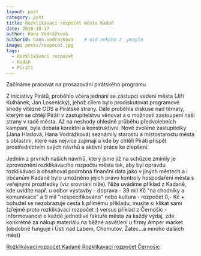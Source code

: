 ```yaml
---
layout: post
category: post
title: Rozklikávací rozpočet města Kadaň   
date: 2018-10-17
author: Hana Vodrážková
authorId: hana.vodrazkova    # uid nekoho z _people
image: posts/rozpocet.jpg
tags:
  - Rozklikávací rozpočet
  - Kadaň
  - Piráti
---
```



Začínáme pracovat na prosazování pirátského programu 


Z iniciativy Pirátů, proběhlo včera jednání se zástupci vedení města (Jiří Kulhánek, Jan Losenický), jehož cílem bylo prodiskutovat programové shody vítězné ODS a Pirátské strany. 
Dále proběhla diskuse nad tématy, kterým se chtějí Piráti v zastupitelstvu věnovat a o možnosti zastoupení naší strany v radě města.
Až na neshody ohledně průběhu předvolebních kampaní, byla debata korektní a konstruktivní. 
Nově zvolené zastupitelky (Jana Hladová, Hana Vodrážková) seznámily starostu a místostarostu města s oblastmi, které nás nejvíce zajímají a kde by chtěli Piráti přispět prostřednictvím svých návrhů a aktivní práce ke zlepšení.  

Jedním z prvních našich návrhů, který jsme již na schůzce zmínily je zprovoznění rozklikávacího rozpočtu města tak, aby byl opravdu rozklikávací a obsahoval podrobná finanční data jako v jiných městech a i občanům Kadaně bylo umožněno jejich právo kontroly hospodaření města s veřejnými prostředky (viz srovnání níže).
Níže uvádíme příklad z Kadaně, kde uvidíte např. u odbor výstavby -  doprava - 39 mil Kč "na chodníky a komunikace" a 9 mil "nespecifikováno" nebo kultura - rozpočet 0,- Kč + bohužel se nezobrazuje cesta k přímému příkladu, musíte si klikat sami (zřejmě proto rozklikávací rozpočet :)
versus příklad z Černošic - informovanost o každé jednotlivé faktuře města za každý výdaj, zde konkrétně za nákup materiálu na běžné osvětlení u firmy Amper market (obdobně funguje i Ústí nad Labem, Chomutov, Žatec...a mnoho dalších měst)

[Rozklikávací rozpočet Kadaně](http://grozpocet.gloud.cz/MUKK/) 
[Rozklikávací rozpočet Černošic](http://rozpocet.mestocernosice.cz/cz/rok2018/vydaje/akce/3631000000001/?paragraph=3631&item=5154#kdf/) 

